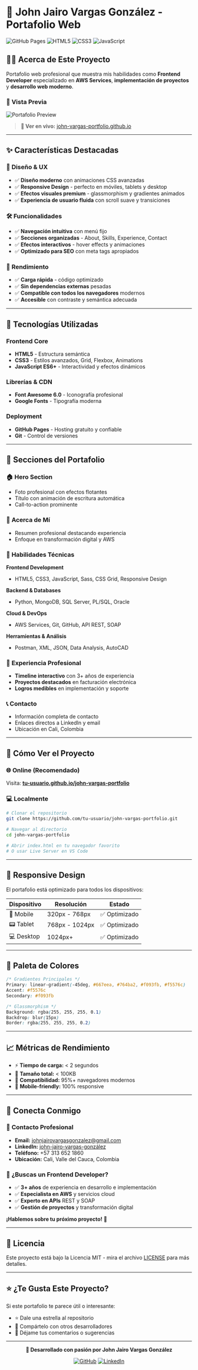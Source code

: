 # 🚀 John Jairo Vargas González - Portafolio Web

![GitHub Pages](https://img.shields.io/badge/GitHub-Pages-blue?style=for-the-badge&logo=github)
![HTML5](https://img.shields.io/badge/HTML5-E34F26?style=for-the-badge&logo=html5&logoColor=white)
![CSS3](https://img.shields.io/badge/CSS3-1572B6?style=for-the-badge&logo=css3&logoColor=white)
![JavaScript](https://img.shields.io/badge/JavaScript-F7DF1E?style=for-the-badge&logo=javascript&logoColor=black)

## 👨‍💻 Acerca de Este Proyecto

Portafolio web profesional que muestra mis habilidades como **Frontend Developer** especializado en **AWS Services**, **implementación de proyectos** y **desarrollo web moderno**.

### 🌟 **Vista Previa**
![Portafolio Preview](https://via.placeholder.com/800x400/667eea/ffffff?text=Tu+Portafolio+Aquí)

> **🔗 Ver en vivo:** [john-vargas-portfolio.github.io](https://tu-usuario.github.io/john-vargas-portfolio)

---

## ✨ Características Destacadas

### 🎨 **Diseño & UX**
- ✅ **Diseño moderno** con animaciones CSS avanzadas
- ✅ **Responsive Design** - perfecto en móviles, tablets y desktop
- ✅ **Efectos visuales premium** - glassmorphism y gradientes animados
- ✅ **Experiencia de usuario fluida** con scroll suave y transiciones

### 🛠️ **Funcionalidades**
- ✅ **Navegación intuitiva** con menú fijo
- ✅ **Secciones organizadas** - About, Skills, Experience, Contact
- ✅ **Efectos interactivos** - hover effects y animaciones
- ✅ **Optimizado para SEO** con meta tags apropiados

### 🚀 **Rendimiento**
- ✅ **Carga rápida** - código optimizado
- ✅ **Sin dependencias externas** pesadas
- ✅ **Compatible con todos los navegadores** modernos
- ✅ **Accesible** con contraste y semántica adecuada

---

## 🔧 Tecnologías Utilizadas

### **Frontend Core**
- **HTML5** - Estructura semántica
- **CSS3** - Estilos avanzados, Grid, Flexbox, Animations
- **JavaScript ES6+** - Interactividad y efectos dinámicos

### **Librerías & CDN**
- **Font Awesome 6.0** - Iconografía profesional
- **Google Fonts** - Tipografía moderna

### **Deployment**
- **GitHub Pages** - Hosting gratuito y confiable
- **Git** - Control de versiones

---

## 🎯 Secciones del Portafolio

### 🏠 **Hero Section**
- Foto profesional con efectos flotantes
- Título con animación de escritura automática
- Call-to-action prominente

### 👤 **Acerca de Mí**
- Resumen profesional destacando experiencia
- Enfoque en transformación digital y AWS

### 💼 **Habilidades Técnicas**
**Frontend Development**
- HTML5, CSS3, JavaScript, Sass, CSS Grid, Responsive Design

**Backend & Databases**
- Python, MongoDB, SQL Server, PL/SQL, Oracle

**Cloud & DevOps**
- AWS Services, Git, GitHub, API REST, SOAP

**Herramientas & Análisis**
- Postman, XML, JSON, Data Analysis, AutoCAD

### 💼 **Experiencia Profesional**
- **Timeline interactivo** con 3+ años de experiencia
- **Proyectos destacados** en facturación electrónica
- **Logros medibles** en implementación y soporte

### 📞 **Contacto**
- Información completa de contacto
- Enlaces directos a LinkedIn y email
- Ubicación en Cali, Colombia

---

## 🚀 Cómo Ver el Proyecto

### **🌐 Online (Recomendado)**
Visita: **[tu-usuario.github.io/john-vargas-portfolio](https://tu-usuario.github.io/john-vargas-portfolio)**

### **💻 Localmente**
```bash
# Clonar el repositorio
git clone https://github.com/tu-usuario/john-vargas-portfolio.git

# Navegar al directorio
cd john-vargas-portfolio

# Abrir index.html en tu navegador favorito
# O usar Live Server en VS Code
```

---

## 📱 Responsive Design

El portafolio está optimizado para todos los dispositivos:

| Dispositivo | Resolución | Estado |
|-------------|------------|--------|
| 📱 Mobile | 320px - 768px | ✅ Optimizado |
| 📟 Tablet | 768px - 1024px | ✅ Optimizado |
| 💻 Desktop | 1024px+ | ✅ Optimizado |

---

## 🎨 Paleta de Colores

```css
/* Gradientes Principales */
Primary: linear-gradient(-45deg, #667eea, #764ba2, #f093fb, #f5576c)
Accent: #f5576c
Secondary: #f093fb

/* Glassmorphism */
Background: rgba(255, 255, 255, 0.1)
Backdrop: blur(15px)
Border: rgba(255, 255, 255, 0.2)
```

---

## 📈 Métricas de Rendimiento

- ⚡ **Tiempo de carga:** < 2 segundos
- 📏 **Tamaño total:** < 100KB
- 🎯 **Compatibilidad:** 95%+ navegadores modernos
- 📱 **Mobile-friendly:** 100% responsive

---

## 🤝 Conecta Conmigo

### 📧 **Contacto Profesional**
- **Email:** [johnjairovargasgonzalez@gmail.com](mailto:johnjairovargasgonzalez@gmail.com)
- **LinkedIn:** [john-jairo-vargas-gonzález](https://www.linkedin.com/in/john-jairo-vargas-gonzález-25a790237)
- **Teléfono:** +57 313 652 1860
- **Ubicación:** Cali, Valle del Cauca, Colombia

### 💼 **¿Buscas un Frontend Developer?**
- ✅ **3+ años** de experiencia en desarrollo e implementación
- ✅ **Especialista en AWS** y servicios cloud
- ✅ **Experto en APIs** REST y SOAP
- ✅ **Gestión de proyectos** y transformación digital

**¡Hablemos sobre tu próximo proyecto!** 🚀

---

## 📄 Licencia

Este proyecto está bajo la Licencia MIT - mira el archivo [LICENSE](LICENSE) para más detalles.

---

## ⭐ ¿Te Gusta Este Proyecto?

Si este portafolio te parece útil o interesante:
- ⭐ Dale una estrella al repositorio
- 🔄 Compártelo con otros desarrolladores
- 💬 Déjame tus comentarios o sugerencias

---

<div align="center">
  
**🚀 Desarrollado con pasión por John Jairo Vargas González**

[![GitHub](https://img.shields.io/badge/GitHub-100000?style=for-the-badge&logo=github&logoColor=white)](https://github.com/tu-usuario)
[![LinkedIn](https://img.shields.io/badge/LinkedIn-0077B5?style=for-the-badge&logo=linkedin&logoColor=white)](https://www.linkedin.com/in/john-jairo-vargas-gonzález-25a790237)

</div>
